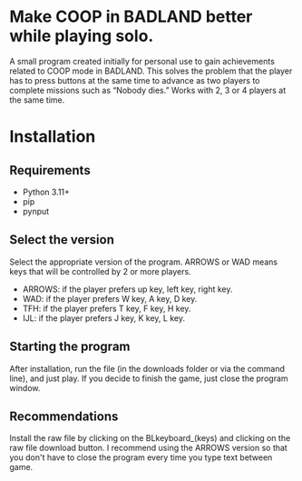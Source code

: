 # Make COOP in BADLAND better while playing solo.
A small program created initially for personal use to gain achievements related to COOP mode in BADLAND.
This solves the problem that the player has to press buttons at the same time to advance as two players to complete missions such as “Nobody dies.”
Works with 2, 3 or 4 players at the same time.

# Installation
## Requirements
- Python 3.11+
- pip
- pynput

## Select the version
Select the appropriate version of the program. ARROWS or WAD means keys that will be controlled by 2 or more players.
- ARROWS: if the player prefers up key, left key, right key.
- WAD: if the player prefers W key, A key, D key.
- TFH: if the player prefers T key, F key, H key.
- IJL: if the player prefers J key, K key, L key.

## Starting the program
After installation, run the file (in the downloads folder or via the command line), and just play. If you decide to finish the game, just close the program window.

## Recommendations
Install the raw file by clicking on the BLkeyboard_(keys) and clicking on the raw file download button.
I recommend using the ARROWS version so that you don't have to close the program every time you type text between game.

